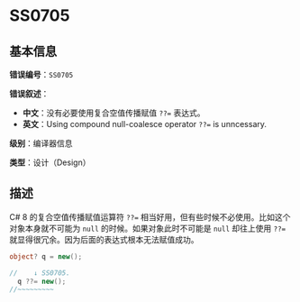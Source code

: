 ﻿# SS0705
## 基本信息

**错误编号**：`SS0705`

**错误叙述**：

* **中文**：没有必要使用复合空值传播赋值 `??=` 表达式。
* **英文**：Using compound null-coalesce operator `??=` is unncessary.

**级别**：编译器信息

**类型**：设计（Design）

## 描述

C# 8 的复合空值传播赋值运算符 `??=` 相当好用，但有些时候不必使用。比如这个对象本身就不可能为 `null` 的时候。如果对象此时不可能是 `null` 却往上使用 `??=` 就显得很冗余。因为后面的表达式根本无法赋值成功。

```csharp
object? q = new();

//    ↓ SS0705.
  q ??= new();
//~~~~~~~~~ 
```
